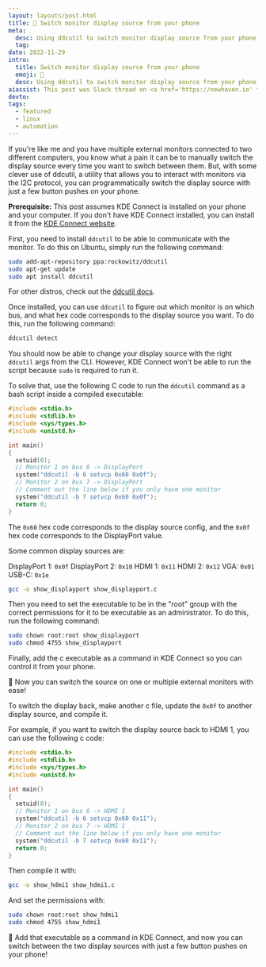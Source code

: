 ```yaml
---
layout: layouts/post.html
title: 📱 Switch monitor display source from your phone
meta:
  desc: Using ddcutil to switch monitor display source from your phone
  tag:
date: 2022-11-29
intro:
  title: Switch monitor display source from your phone
  emoji: 📱
  desc: Using ddcutil to switch monitor display source from your phone
aiassist: This post was Slack thread on <a href='https://newhaven.io' target='_blank'>newhaven.io</a> that was converted to a blog post using GPT-3.
devto:
tags:
  - featured
  - linux
  - automation
---
```


If you're like me and you have multiple external monitors connected to two different computers, you know what a pain it can be to manually switch the display source every time you want to switch between them. But, with some clever use of ddcutil, a utility that allows you to interact with monitors via the I2C protocol, you can programmatically switch the display source with just a few button pushes on your phone.

**Prerequisite:** This post assumes KDE Connect is installed on your phone and your computer. If you don't have KDE Connect installed, you can install it from the [KDE Connect website](https://kdeconnect.kde.org/).

First, you need to install `ddcutil` to be able to communicate with the monitor. To do this on Ubuntu, simply run the following command:

```bash
sudo add-apt-repository ppa:rockowitz/ddcutil
sudo apt-get update
sudo apt install ddcutil
```

For other distros, check out the [ddcutil docs](http://www.ddcutil.com/install/).

Once installed, you can use `ddcutil` to figure out which monitor is on which bus, and what hex code corresponds to the display source you want. To do this, run the following command:

```bash
ddcutil detect
```

You should now be able to change your display source with the right `ddcutil` args from the CLI. However, KDE Connect won't be able to run the script because `sudo` is required to run it.

To solve that, use the following C code to run the `ddcutil` command as a bash script inside a compiled executable:

```c
#include <stdio.h>
#include <stdlib.h>
#include <sys/types.h>
#include <unistd.h>

int main()
{
  setuid(0);
  // Monitor 1 on bus 6 -> DisplayPort
  system("ddcutil -b 6 setvcp 0x60 0x0f");
  // Monitor 2 on bus 7 -> DisplayPort
  // Comment out the line below if you only have one monitor
  system("ddcutil -b 7 setvcp 0x60 0x0f");
  return 0;
}
```

The `0x60` hex code corresponds to the display source config, and the `0x0f` hex code corresponds to the DisplayPort value.

Some common display sources are:

DisplayPort 1: `0x0f`
DisplayPort 2: `0x10`
HDMI 1: `0x11`
HDMI 2: `0x12`
VGA: `0x01`
USB-C: `0x1e`

```bash
gcc -o show_displayport show_displayport.c
```

Then you need to set the executable to be in the "root" group with the correct permissions for it to be executable as an administrator. To do this, run the following command:

```bash
sudo chown root:root show_displayport 
sudo chmod 4755 show_displayport 
```

Finally, add the c executable as a command in KDE Connect so you can control it from your phone.

🎉 Now you can switch the source on one or multiple external monitors with ease!

To switch the display back, make another c file, update the `0x0f` to another display source, and compile it.

For example, if you want to switch the display source back to HDMI 1, you can use the following c code:

```c
#include <stdio.h>
#include <stdlib.h>
#include <sys/types.h>
#include <unistd.h>

int main()
{
  setuid(0);
  // Monitor 1 on bus 6 -> HDMI 1
  system("ddcutil -b 6 setvcp 0x60 0x11");
  // Monitor 2 on bus 7 -> HDMI 1
  // Comment out the line below if you only have one monitor
  system("ddcutil -b 7 setvcp 0x60 0x11");
  return 0;
}
```

Then compile it with:

```bash
gcc -o show_hdmi1 show_hdmi1.c
```

And set the permissions with:

```bash
sudo chown root:root show_hdmi1
sudo chmod 4755 show_hdmi1
```

💯 Add that executable as a command in KDE Connect, and now you can switch between the two display sources with just a few button pushes on your phone!
